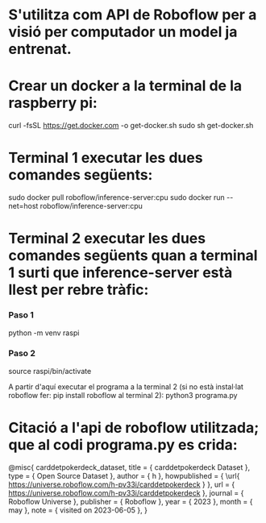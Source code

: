 # S'utilitza com API de Roboflow per a visió per computador un model ja entrenat.

# Crear un docker a la terminal de la raspberry pi:
curl -fsSL https://get.docker.com -o get-docker.sh
sudo sh get-docker.sh

# Terminal 1 executar les dues comandes següents:
sudo docker pull roboflow/inference-server:cpu
sudo docker run --net=host roboflow/inference-server:cpu

# Terminal 2 executar les dues comandes següents quan a terminal 1 surti que inference-server està llest per rebre tràfic:
### Paso 1
python -m venv raspi
### Paso 2
source raspi/bin/activate

A partir d'aquí executar el programa a la terminal 2 (si no està instal·lat roboflow fer: pip install roboflow al terminal 2):
python3 programa.py

# Citació a l'api de roboflow utilitzada; que al codi programa.py es crida:

@misc{ carddetpokerdeck_dataset,
    title = { carddetpokerdeck Dataset },
    type = { Open Source Dataset },
    author = { h },
    howpublished = { \url{ https://universe.roboflow.com/h-pv33i/carddetpokerdeck } },
    url = { https://universe.roboflow.com/h-pv33i/carddetpokerdeck },
    journal = { Roboflow Universe },
    publisher = { Roboflow },
    year = { 2023 },
    month = { may },
    note = { visited on 2023-06-05 },
}
